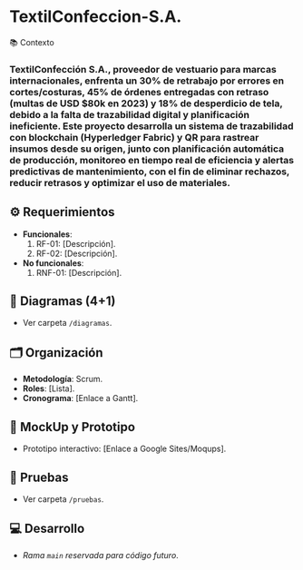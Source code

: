 # TextilConfeccion-S.A.

📚 Contexto  
### TextilConfección S.A., proveedor de vestuario para marcas internacionales, enfrenta un 30% de retrabajo por errores en cortes/costuras, 45% de órdenes entregadas con retraso (multas de USD $80k en 2023) y 18% de desperdicio de tela, debido a la falta de trazabilidad digital y planificación ineficiente. Este proyecto desarrolla un sistema de trazabilidad con blockchain (Hyperledger Fabric) y QR para rastrear insumos desde su origen, junto con planificación automática de producción, monitoreo en tiempo real de eficiencia y alertas predictivas de mantenimiento, con el fin de eliminar rechazos, reducir retrasos y optimizar el uso de materiales.


## ⚙️ Requerimientos  
- **Funcionales**:  
  1. RF-01: [Descripción].  
  2. RF-02: [Descripción].  
- **No funcionales**:  
  1. RNF-01: [Descripción].  

## 📐 Diagramas (4+1)  
- Ver carpeta `/diagramas`.  

## 🗂 Organización  
- **Metodología**: Scrum.  
- **Roles**: [Lista].  
- **Cronograma**: [Enlace a Gantt].  

## 🎨 MockUp y Prototipo  
- Prototipo interactivo: [Enlace a Google Sites/Moqups].  

## 🧪 Pruebas  
- Ver carpeta `/pruebas`.  

## 💻 Desarrollo  
- *Rama `main` reservada para código futuro*.  
